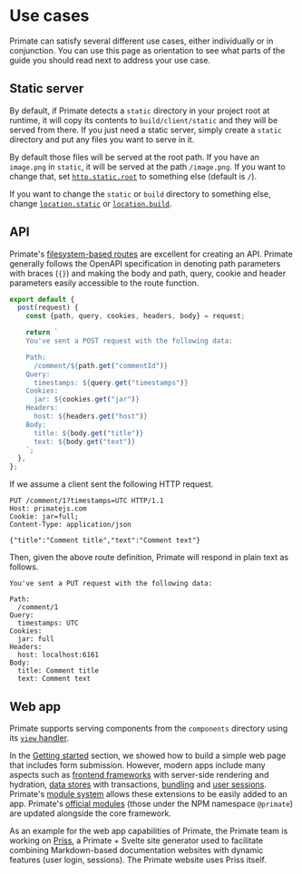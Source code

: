 # Use cases

Primate can satisfy several different use cases, either individually or in
conjunction. You can use this page as orientation to see what parts of the
guide you should read next to address your use case.

## Static server

By default, if Primate detects a `static` directory in your project root at
runtime, it will copy its contents to `build/client/static` and they will be
served from there. If you just need a static server, simply create a `static`
directory and put any files you want to serve in it.

By default those files will be served at the root path. If you have an
`image.png` in `static`, it will be served at the path `/image.png`. If you
want to change that, set [`http.static.root`][http-static-root] to something else
(default is `/`).

If you want to change the `static` or `build` directory to something else,
change [`location.static`][location-static] or
[`location.build`][location-build].

## API

Primate's [filesystem-based routes][routes] are excellent for creating an API.
Primate generally follows the OpenAPI specification in denoting path parameters
with braces (`{}`) and making the body and path, query, cookie and header
parameters easily accessible to the route function.

```js caption=routes/comment/{commentId}.js
export default {
  post(request) {
    const {path, query, cookies, headers, body} = request;

    return `
    You've sent a POST request with the following data:

    Path:
      /comment/${path.get("commentId")}
    Query:
      timestamps: ${query.get("timestamps")}
    Cookies:
      jar: ${cookies.get("jar")}
    Headers:
      host: ${headers.get("host")}
    Body:
      title: ${body.get("title")}
      text: ${body.get("text")}
    `;
  },
};
```

If we assume a client sent the following HTTP request.

```http
PUT /comment/1?timestamps=UTC HTTP/1.1
Host: primatejs.com
Cookie: jar=full;
Content-Type: application/json

{"title":"Comment title","text":"Comment text"}
```

Then, given the above route definition, Primate will respond in plain text as
follows.

```text
You've sent a PUT request with the following data:

Path:
  /comment/1
Query:
  timestamps: UTC
Cookies:
  jar: full
Headers:
  host: localhost:6161
Body:
  title: Comment title
  text: Comment text
```

## Web app

Primate supports serving components from the `components` directory using its
[`view` handler][view-handler].

In the [Getting started][quick-start] section, we showed how to build a simple
web page that includes form submission. However, modern apps include many
aspects such as [frontend frameworks] with server-side rendering
and hydration, [data stores][stores] with transactions, [bundling][bundling]
and [user sessions][sessions]. Primate's [module system][extending-primate]
allows these extensions to be easily added to an app. Primate's
[official modules][official-modules] (those under the NPM namespace `@primate`)
are updated alongside the core framework.

As an example for the web app capabilities of Primate, the Primate team is
working on [Priss][priss], a Primate + Svelte site generator used to facilitate
combining Markdown-based documentation websites with dynamic features (user
login, sessions). The Primate website uses Priss itself.

[http-static-root]: /guide/configuration#http-static-root
[location-static]: /guide/configuration#location-static
[location-build]: /guide/configuration#location-build
[routes]: /guide/routes
[view-handler]: /guide/responses#view
[quick-start]: /guide/getting-started#quick-start
[frontend frameworks]: /modules/frontend
[stores]: /modules/store
[bundling]: /modules/esbuild
[sessions]: /modules/session
[extending-primate]: /guide/extending-primate
[official-modules]: /modules/official
[priss]: https://github.com/primatejs/priss
